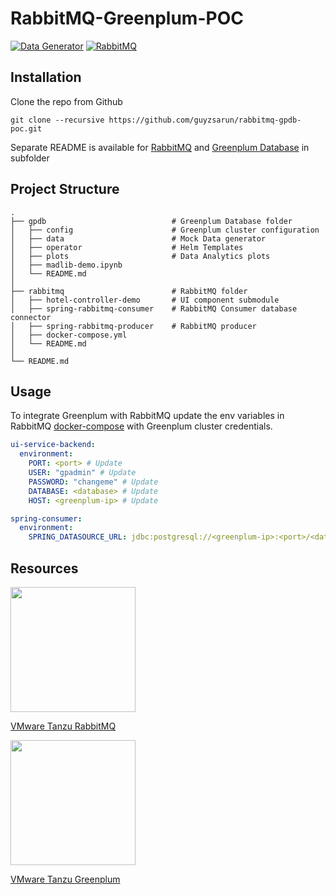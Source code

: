 # RabbitMQ-Greenplum-POC

[![Data Generator](https://github.com/guyzsarun/rabbitmq-gpdb-poc/actions/workflows/python-app.yaml/badge.svg)](https://github.com/guyzsarun/rabbitmq-gpdb-poc/actions/workflows/python-app.yaml)
[![RabbitMQ](https://github.com/guyzsarun/rabbitmq-gpdb-poc/actions/workflows/rabbitmq.yaml/badge.svg)](https://github.com/guyzsarun/rabbitmq-gpdb-poc/actions/workflows/rabbitmq.yaml)

## Installation

Clone the repo from Github

```
git clone --recursive https://github.com/guyzsarun/rabbitmq-gpdb-poc.git
```

Separate README is available for [RabbitMQ](https://github.com/guyzsarun/rabbitmq-gpdb-poc/blob/master/rabbitmq/README.md) and [Greenplum Database](https://github.com/guyzsarun/rabbitmq-gpdb-poc/blob/master/gpdb/README.md) in subfolder

## Project Structure

    .
    ├── gpdb                            # Greenplum Database folder
    │   ├── config                      # Greenplum cluster configuration
    │   ├── data                        # Mock Data generator
    │   ├── operator                    # Helm Templates
    │   ├── plots                       # Data Analytics plots
    │   ├── madlib-demo.ipynb
    │   └── README.md
    │
    ├── rabbitmq                        # RabbitMQ folder
    │   ├── hotel-controller-demo       # UI component submodule
    │   ├── spring-rabbitmq-consumer    # RabbitMQ Consumer database connector
    │   ├── spring-rabbitmq-producer    # RabbitMQ producer
    │   ├── docker-compose.yml
    │   └── README.md
    │
    └── README.md

## Usage

To integrate Greenplum with RabbitMQ update the env variables in RabbitMQ [docker-compose](https://github.com/guyzsarun/rabbitmq-gpdb-poc/blob/master/rabbitmq/docker-compose.yml) with Greenplum cluster credentials.

```yaml
ui-service-backend:
  environment:
    PORT: <port> # Update
    USER: "gpadmin" # Update
    PASSWORD: "changeme" # Update
    DATABASE: <database> # Update
    HOST: <greenplum-ip> # Update

spring-consumer:
  environment:
    SPRING_DATASOURCE_URL: jdbc:postgresql://<greenplum-ip>:<port>/<database> # Update
```

## Resources

<img src="https://rabbitmq.com/img/logo-rabbitmq.svg" width="200" align="center"> <br>

[VMware Tanzu RabbitMQ](https://tanzu.vmware.com/rabbitmq)

<img src="https://s3.amazonaws.com/greenplum.org/wp-content/uploads/2020/06/01070542/Greenplum-Horizontal-OnLight.png" width="200">

[VMware Tanzu Greenplum](https://tanzu.vmware.com/greenplum)
